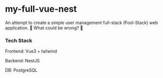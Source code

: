 # my-full-vue-nest
An attempt to create a simple user management full-stack (Fool-Stack) web application. 🤞 What could be wrong? 🤞

### Tech Stack
Frontend: Vue3 + tailwind

Backend: NestJS

DB: PostgreSQL
